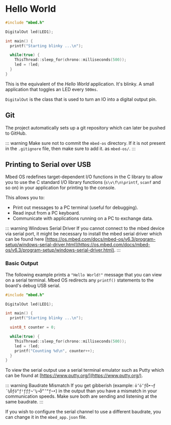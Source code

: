 # Hello World

```cpp
#include "mbed.h"

DigitalOut led(LED1);

int main() {
  printf("Starting blinky ...\n");

  while(true) {
    ThisThread::sleep_for(chrono::milliseconds(500));
    led = !led;
  }
}
```

This is the equivalent of the *Hello World* application. It's blinky. A small application that toggles an LED every `500ms`.

`DigitalOut` is the class that is used to turn an IO into a digital output pin.

## Git

The project automatically sets up a git repository which can later be pushed to GitHub.

::: warning
Make sure not to commit the `mbed-os` directory. If it is not present in the `.gitignore` file, then make sure to add it.
as `mbed-os/`.
:::

## Printing to Serial over USB

Mbed OS redefines target-dependent I/O functions in the C library to allow you to use the C standard I/O library functions (`s\v\f\n\printf`, `scanf` and so on) in your application for printing to the console.

This allows you to:

* Print out messages to a PC terminal (useful for debugging).
* Read input from a PC keyboard.
* Communicate with applications running on a PC to exchange data.

::: warning Windows Serial Driver
If you cannot connect to the mbed device via serial port, it might be necessary to install the mbed serial driver which can be found here [https://os.mbed.com/docs/mbed-os/v6.3/program-setup/windows-serial-driver.html](https://os.mbed.com/docs/mbed-os/v6.3/program-setup/windows-serial-driver.html).
:::

<!-- More info @ https://os.mbed.com/docs/mbed-os/v6.15/apis/serial-uart-apis.html#printing-to-the-console -->

### Basic Output

The following example prints a `"Hello World!"` message that you can view on a serial terminal. Mbed OS redirects any `printf()` statements to the board's debug USB serial.

```cpp
#include "mbed.h"

DigitalOut led(LED1);

int main() {
  printf("Starting blinky ...\n");

  uint8_t counter = 0;

  while(true) {
    ThisThread::sleep_for(chrono::milliseconds(500));
    led = !led;
    printf("Counting %d\n", counter++);
  }
}
```

To view the serial output use a serial terminal emulator such as Putty which can be found at [https://www.putty.org/](https://www.putty.org/).

::: warning Baudrate Mismatch
If you get gibberish (example: `ö’ö’ƒÕ•¬­ƒ´¼Õƒö­“ƒ²ƒƒƒ¬‘¼¬Õ”’­­“ƒ¬•`) in the output than you have a mismatch in your communication speeds. Make sure both are sending and listening at the same baudrate.
:::


If you wish to configure the serial channel to use a different baudrate, you can change it in the `mbed_app.json` file.
